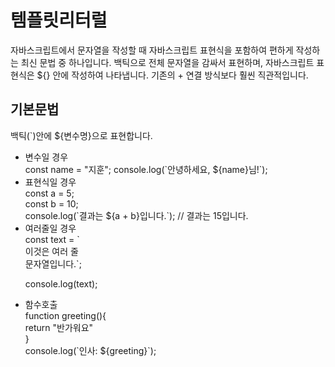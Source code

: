 <h1>템플릿리터럴</h1>
자바스크립트에서 문자열을 작성할 때 자바스크립트 표현식을 포함하여 편하게 작성하는 최신 문법 중 하나입니다. 
백틱으로 전체 문자열을 감싸서 표현하며, 자바스크립트 표현식은 ${} 안에 작성하여 나타냅니다. 
기존의 + 연결 방식보다 훨씬 직관적입니다.

<h2>기본문법</h2>
백틱(`)안에 ${변수명}으로 표현합니다.
<ul>
<li> 변수일 경우<br>
const name = "지훈";
console.log(`안녕하세요, ${name}님!`);
  </li>
 <li> 표현식일 경우<br>
const a = 5;<br>
const b = 10;<br>
console.log(`결과는 ${a + b}입니다.`); // 결과는 15입니다.
 </li> 
  <li> 여러줄일 경우 <br>
    const text = `<br>
이것은 여러 줄<br>
문자열입니다.`;<br>

console.log(text);

  </li>
  <li> 함수호출<br>
  function greeting(){<br>
    return "반가워요"<br>
  }<br>
  console.log(`인사: ${greeting}`);
  </li>
</ul>
